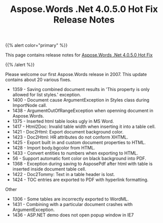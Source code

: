 ﻿---
title: Aspose.Words .Net 4.0.5.0 Hot Fix Release Notes
type: docs
weight: 180
url: /net/aspose-words-net-4-0-5-0-hot-fix-release-notes/
---

{{% alert color="primary" %}} 

This page contains release notes for [Aspose.Words .Net 4.0.5.0 Hot Fix](http://www.aspose.com/downloads/words/net/new-releases/aspose.words-.net-4.0.5.0-hot-fix/)

{{% /alert %}} 

Please welcome our first Aspose.Words release in 2007. This update contains about 20 various fixes.

- 1359 - Saving combined document results in 'This property is only allowed for list styles.' exception.
- 1400 - Document cause ArgumentException in Styles class during ImportNode call.
- 1438 - ArgumentOutOfRangeException when openning document in Aspose.Words.
- 1375 - Inserted html table looks ugly in MS Word.
- 1417 - Html2Doc: Invalid table width when inserting it into a table cell.
- 1421 - Doc2Html: Export document background color.
- 1423 - Doc2Html: HR attributes do not conform XHTML.
- 1425 - Export built in and custom document properties to HTML.
- 1428 - Import body.bgcolor from HTML. 
- 1433 - Convert entities to numbers when exporting to HTML.
- 56 - Support automatic font color on black background into PDF.
- 1368 - Exception during saving to AsposePdf after html with table is inserted inside document table cell.
- 1422 - Doc2Tommy: Text in a table header is lost.
- 1424 - TOC entries are exported to PDF with hyperlink formatting.

Other

- 1306 - Some tables are incorrectly exported to WordML.
- 1431 - Combining with a particular document crashes with ArgumentException.
- 1436 - ASP.NET demo does not open popup window in IE7



